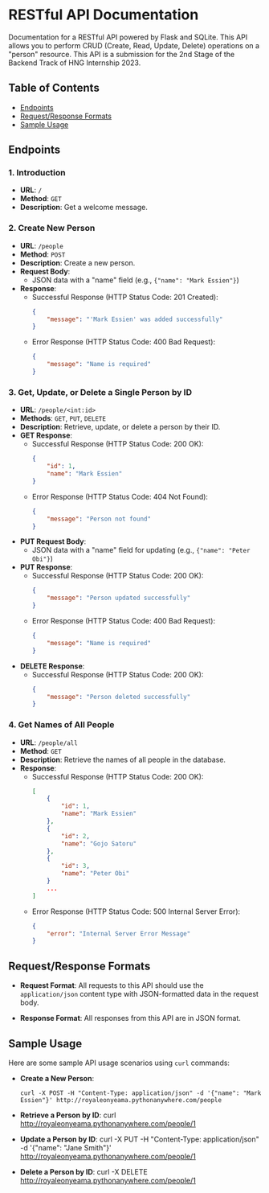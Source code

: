 # RESTful API Documentation

Documentation for a RESTful API powered by Flask and SQLite. This API allows you to perform CRUD (Create, Read, Update, Delete) operations on a "person" resource. 
This API is a submission for the 2nd Stage of the Backend Track of HNG Internship 2023.

## Table of Contents
- [Endpoints](#endpoints)
- [Request/Response Formats](#requestresponse-formats)
- [Sample Usage](#sample-usage)

## Endpoints

### 1. Introduction
- **URL**: `/`
- **Method**: `GET`
- **Description**: Get a welcome message.

### 2. Create New Person
- **URL**: `/people`
- **Method**: `POST`
- **Description**: Create a new person.
- **Request Body**:
  - JSON data with a "name" field (e.g., `{"name": "Mark Essien"}`)
- **Response**:
  - Successful Response (HTTP Status Code: 201 Created):
    ```json
    {
        "message": "'Mark Essien' was added successfully"
    }
    ```
  - Error Response (HTTP Status Code: 400 Bad Request):
    ```json
    {
        "message": "Name is required"
    }
    ```

### 3. Get, Update, or Delete a Single Person by ID
- **URL**: `/people/<int:id>`
- **Methods**: `GET`, `PUT`, `DELETE`
- **Description**: Retrieve, update, or delete a person by their ID.
- **GET Response**:
  - Successful Response (HTTP Status Code: 200 OK):
    ```json
    {
        "id": 1,
        "name": "Mark Essien"
    }
    ```
  - Error Response (HTTP Status Code: 404 Not Found):
    ```json
    {
        "message": "Person not found"
    }
    ```
- **PUT Request Body**:
  - JSON data with a "name" field for updating (e.g., `{"name": "Peter Obi"}`)
- **PUT Response**:
  - Successful Response (HTTP Status Code: 200 OK):
    ```json
    {
        "message": "Person updated successfully"
    }
    ```
  - Error Response (HTTP Status Code: 400 Bad Request):
    ```json
    {
        "message": "Name is required"
    }
    ```
- **DELETE Response**:
  - Successful Response (HTTP Status Code: 200 OK):
    ```json
    {
        "message": "Person deleted successfully"
    }
    ```

### 4. Get Names of All People
- **URL**: `/people/all`
- **Method**: `GET`
- **Description**: Retrieve the names of all people in the database.
- **Response**:
  - Successful Response (HTTP Status Code: 200 OK):
    ```json
    [
        {
            "id": 1,
            "name": "Mark Essien"
        },
        {
            "id": 2,
            "name": "Gojo Satoru"
        },
        {
            "id": 3,
            "name": "Peter Obi"
        }
        ...
    ]
    ```
  - Error Response (HTTP Status Code: 500 Internal Server Error):
    ```json
    {
        "error": "Internal Server Error Message"
    }
    ```

## Request/Response Formats

- **Request Format**: All requests to this API should use the `application/json` content type with JSON-formatted data in the request body.

- **Response Format**: All responses from this API are in JSON format.

## Sample Usage

Here are some sample API usage scenarios using `curl` commands:

- **Create a New Person**:
  ```shell
  curl -X POST -H "Content-Type: application/json" -d '{"name": "Mark Essien"}' http://royaleonyeama.pythonanywhere.com/people

- **Retrieve a Person by ID**:
curl http://royaleonyeama.pythonanywhere.com/people/1

- **Update a Person by ID**:
curl -X PUT -H "Content-Type: application/json" -d '{"name": "Jane Smith"}' http://royaleonyeama.pythonanywhere.com/people/1

- **Delete a Person by ID**:
curl -X DELETE http://royaleonyeama.pythonanywhere.com/people/1
